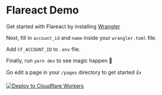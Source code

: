 # Flareact Demo

Get started with Flareact by installing [Wrangler](https://github.com/cloudflare/wrangler)

Next, fill in `account_id` and `name` inside your `wrangler.toml` file.

Add `CF_ACCOUNT_ID` to `.env` file.

Finally, run `yarn dev` to see magic happen 🎉

Go edit a page in your `/pages` directory to get started 👍

[![Deploy to Cloudflare Workers](https://deploy.workers.cloudflare.com/button?paid=true)](https://deploy.workers.cloudflare.com/?url=https://github.com/flareact/flareact-template&paid=true)
